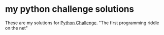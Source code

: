 # my python challenge solutions

These are my solutions for [Python Challenge](http://www.pythonchallenge.com/). "The first programming riddle on the net"
